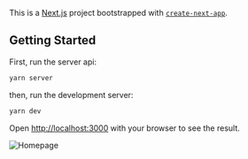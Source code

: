 This is a [Next.js](https://nextjs.org/) project bootstrapped with [`create-next-app`](https://github.com/vercel/next.js/tree/canary/packages/create-next-app).

## Getting Started

First, run the server api:

```bash
yarn server
```

then, run the development server:

```bash
yarn dev
```

Open [http://localhost:3000](http://localhost:3000) with your browser to see the result.

![Homepage](https://user-images.githubusercontent.com/4152946/116948364-8fd17a80-ac55-11eb-9b3e-6b8b8398a736.png)
